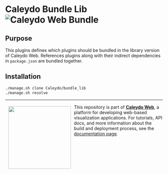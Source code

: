 Caleydo Bundle Lib ![Caleydo Web Bundle](https://img.shields.io/badge/Caleydo%20Web-Bundle-FABC15.svg)
==================

Purpose
-------
This plugins defines which plugins should be bundled in the library version of Caleydo Web. 
References plugins along with their indirect dependencies in `package.json` are bundled together. 

Installation
------------
```bash
./manage.sh clone Caleydo/bundle_lib
./manage.sh resolve
```

***

<a href="https://caleydo.org"><img src="http://caleydo.org/assets/images/logos/caleydo.svg" align="left" width="200px" hspace="10" vspace="6"></a>
This repository is part of **[Caleydo Web](http://caleydo.org/)**, a platform for developing web-based visualization applications. For tutorials, API docs, and more information about the build and deployment process, see the [documentation page](http://caleydo.org/documentation/).




